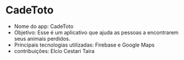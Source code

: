 # CadeToto
- Nome do app: CadeToto
- Objetivo: Esse é um aplicativo que ajuda as pessoas a encontrarem seus animais perdidos.
- Principais tecnologias utilizadas: Firebase e Google Maps
- contribuições: Elcio Cestari Taira

